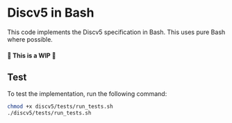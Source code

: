 # Discv5 in Bash

This code implements the Discv5 specification in Bash. This uses pure Bash where possible.

#### 🚧 This is a WIP 🚧


## Test

To test the implementation, run the following command:

```bash
chmod +x discv5/tests/run_tests.sh 
./discv5/tests/run_tests.sh
```
